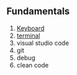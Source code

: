 ## Fundamentals
1. [Keyboard](Keyboard.md)
2. [terminal](Terminal.md)
3. visual studio code
4. git
5. debug
6. clean code
